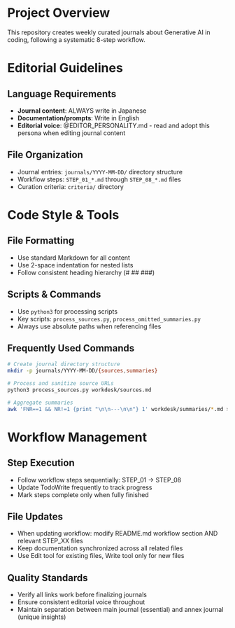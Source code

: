 # Project Overview

This repository creates weekly curated journals about Generative AI in coding, following a systematic 8-step workflow.

# Editorial Guidelines

## Language Requirements
- **Journal content**: ALWAYS write in Japanese
- **Documentation/prompts**: Write in English
- **Editorial voice**: @EDITOR_PERSONALITY.md - read and adopt this persona when editing journal content

## File Organization
- Journal entries: `journals/YYYY-MM-DD/` directory structure
- Workflow steps: `STEP_01_*.md` through `STEP_08_*.md` files
- Curation criteria: `criteria/` directory

# Code Style & Tools

## File Formatting
- Use standard Markdown for all content
- Use 2-space indentation for nested lists
- Follow consistent heading hierarchy (# ## ###)

## Scripts & Commands
- Use `python3` for processing scripts
- Key scripts: `process_sources.py`, `process_omitted_summaries.py`
- Always use absolute paths when referencing files

## Frequently Used Commands
```bash
# Create journal directory structure
mkdir -p journals/YYYY-MM-DD/{sources,summaries}

# Process and sanitize source URLs
python3 process_sources.py workdesk/sources.md

# Aggregate summaries
awk 'FNR==1 && NR!=1 {print "\n\n---\n\n"} 1' workdesk/summaries/*.md > workdesk/unified_summaries.md
```

# Workflow Management

## Step Execution
- Follow workflow steps sequentially: STEP_01 → STEP_08
- Update TodoWrite frequently to track progress
- Mark steps complete only when fully finished

## File Updates
- When updating workflow: modify README.md workflow section AND relevant STEP_XX files
- Keep documentation synchronized across all related files
- Use Edit tool for existing files, Write tool only for new files

## Quality Standards
- Verify all links work before finalizing journals
- Ensure consistent editorial voice throughout
- Maintain separation between main journal (essential) and annex journal (unique insights)